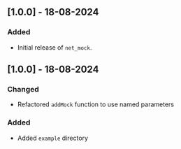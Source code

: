 ## [1.0.0] - 18-08-2024
### Added
- Initial release of `net_mock`.

## [1.0.0] - 18-08-2024
### Changed
- Refactored `addMock` function to use named parameters
### Added
- Added `example` directory